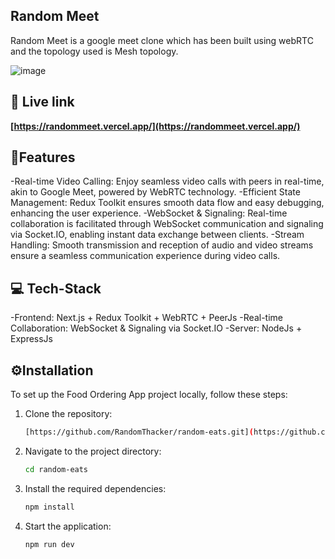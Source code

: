 ## Random Meet

Random Meet is a google meet clone which has been built using webRTC and the topology used is Mesh topology.

![image](https://github.com/RandomThacker/random-meet/assets/141705990/27df8665-362e-4837-bf4c-56f03a192c49)

## 🔗 Live link

**[https://randommeet.vercel.app/](https://randommeet.vercel.app/)**


## 📓Features 
-Real-time Video Calling: Enjoy seamless video calls with peers in real-time, akin to Google Meet, powered by WebRTC technology.
-Efficient State Management: Redux Toolkit ensures smooth data flow and easy debugging, enhancing the user experience.
-WebSocket & Signaling: Real-time collaboration is facilitated through WebSocket communication and signaling via Socket.IO, enabling instant data exchange between clients.
-Stream Handling: Smooth transmission and reception of audio and video streams ensure a seamless communication experience during video calls.

## 💻 Tech-Stack 
-Frontend: Next.js + Redux Toolkit + WebRTC + PeerJs
-Real-time Collaboration: WebSocket & Signaling via Socket.IO
-Server: NodeJs + ExpressJs


## ⚙️Installation 
To set up the Food Ordering App project locally, follow these steps:

1. Clone the repository:
    ```bash
    [https://github.com/RandomThacker/random-eats.git](https://github.com/RandomThacker/random-eats.git)
    ```

2. Navigate to the project directory:
    ```bash
    cd random-eats
    ```

3. Install the required dependencies:
    ```bash
    npm install
    ```

4. Start the application:
    ```bash
    npm run dev
    ```
